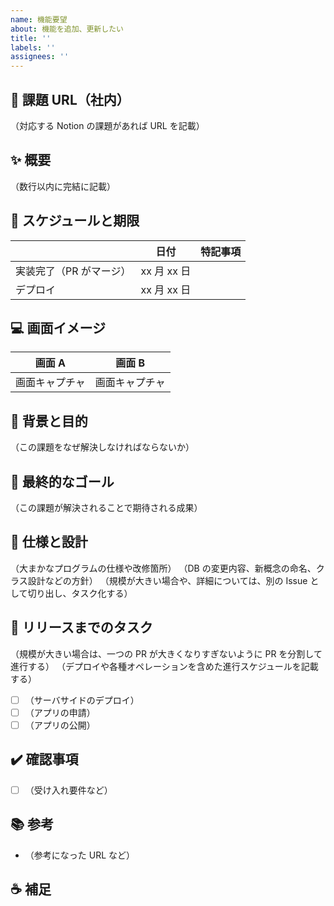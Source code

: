 ```yaml
---
name: 機能要望
about: 機能を追加、更新したい
title: ''
labels: ''
assignees: ''
---
```


## 🥇 課題 URL（社内）

（対応する Notion の課題があれば URL を記載）

## ✨ 概要

（数行以内に完結に記載）

## 📅 スケジュールと期限

|                         | 日付        | 特記事項 |
| ----------------------- | ----------- | -------- |
| 実装完了（PR がマージ） | xx 月 xx 日 |
| デプロイ                | xx 月 xx 日 |

## 💻 画面イメージ

| 画面 A         | 画面 B         |
| -------------- | -------------- |
| 画面キャプチャ | 画面キャプチャ |

## 💪 背景と目的

（この課題をなぜ解決しなければならないか）

## 🎉 最終的なゴール

（この課題が解決されることで期待される成果）

## 📝 仕様と設計

（大まかなプログラムの仕様や改修箇所）
（DB の変更内容、新概念の命名、クラス設計などの方針）
（規模が大きい場合や、詳細については、別の Issue として切り出し、タスク化する）

## 🚀 リリースまでのタスク

（規模が大きい場合は、一つの PR が大きくなりすぎないように PR を分割して進行する）
（デプロイや各種オペレーションを含めた進行スケジュールを記載する）

- [ ] （サーバサイドのデプロイ）
- [ ] （アプリの申請）
- [ ] （アプリの公開）

## ✔️ 確認事項

- [ ] （受け入れ要件など）

## 📚 参考

- （参考になった URL など）

## ☕ 補足

